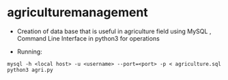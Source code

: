 # agriculturemanagement
- Creation of data base that is useful in agriculture field using MySQL , Command Line Interface in python3 for operations

- Running:
```
mysql -h <local host> -u <username> --port=<port> -p < agriculture.sql
python3 agri.py
```
